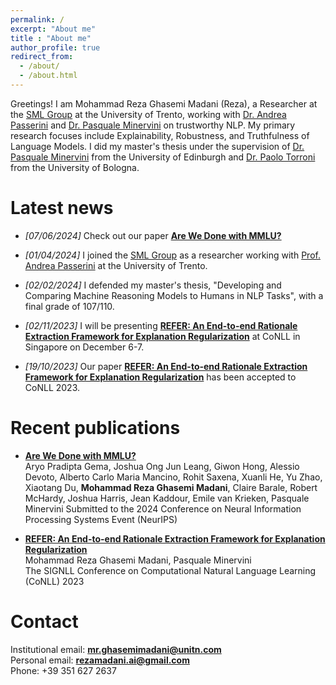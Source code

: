 ```yaml
---
permalink: /
excerpt: "About me"
title : "About me"
author_profile: true
redirect_from: 
  - /about/
  - /about.html
---
```


Greetings! I am Mohammad Reza Ghasemi Madani (Reza), a Researcher at the [SML Group](https://sml.disi.unitn.it/) at the University of Trento, working with [Dr. Andrea Passerini](https://disi.unitn.it/~passerini/) and [Dr. Pasquale Minervini](https://scholar.google.it/citations?user=9sk6CSgAAAAJ&hl=it) on trustworthy NLP. My primary research focuses include Explainability, Robustness, and Truthfulness of Language Models. I did my master's thesis under the supervision of [Dr. Pasquale Minervini](https://scholar.google.it/citations?user=9sk6CSgAAAAJ&hl=it) from the University of Edinburgh and [Dr. Paolo Torroni](https://scholar.google.com/citations?user=uOZZjwsAAAAJ) from the University of Bologna.

# Latest news
* _[07/06/2024]_ Check out our paper **[Are We Done with MMLU?](https://arxiv.org/abs/2406.04127)**
  
* _[01/04/2024]_ I joined the [SML Group](https://sml.disi.unitn.it/) as a researcher working with [Prof. Andrea Passerini](https://disi.unitn.it/~passerini/) at the University of Trento.

* _[02/02/2024]_ I defended my master's thesis, "Developing and Comparing Machine Reasoning Models to Humans in NLP Tasks", with a final grade of 107/110.

* _[02/11/2023]_ I will be presenting **[REFER: An End-to-end Rationale Extraction Framework for Explanation Regularization](https://arxiv.org/abs/2310.14418)** at CoNLL in Singapore on December 6-7.

* _[19/10/2023]_ Our paper **[REFER: An End-to-end Rationale Extraction Framework for Explanation Regularization](https://arxiv.org/abs/2310.14418)** has been accepted to CoNLL 2023.

# Recent publications

* **[Are We Done with MMLU?](https://arxiv.org/abs/2406.04127)**  
Aryo Pradipta Gema, Joshua Ong Jun Leang, Giwon Hong, Alessio Devoto, Alberto Carlo Maria Mancino, Rohit Saxena, Xuanli He, Yu Zhao, Xiaotang Du, **Mohammad Reza Ghasemi Madani**, Claire Barale, Robert McHardy, Joshua Harris, Jean Kaddour, Emile van Krieken, Pasquale Minervini
Submitted to the 2024 Conference on Neural Information Processing Systems Event (NeurIPS)

* **[REFER: An End-to-end Rationale Extraction Framework for Explanation Regularization](https://arxiv.org/abs/2310.14418)**  
Mohammad Reza Ghasemi Madani, Pasquale Minervini  
The SIGNLL Conference on Computational Natural Language Learning (CoNLL) 2023

# Contact
Institutional email: [**mr.ghasemimadani@unitn.com**](mailto:mr.ghasemimadani@unitn.com)  
Personal email: [**rezamadani.ai@gmail.com**](mailto:rezamadani.ai@gmail.com)  
Phone: +39 351 627 2637  
